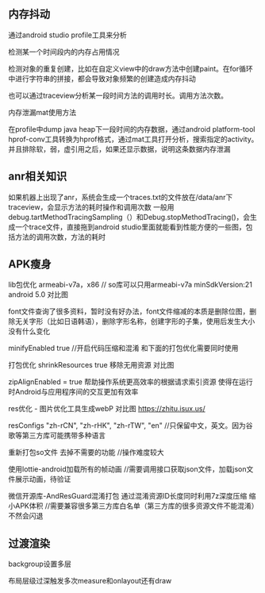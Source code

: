 



## 内存抖动

通过android studio profile工具来分析

检测某一个时间段内的内存占用情况

检测对象的重复创建，比如在自定义view中的draw方法中创建paint。在for循环中进行字符串的拼接，都会导致对象频繁的创建造成内存抖动

也可以通过traceview分析某一段时间方法的调用时长。调用方法次数。



内存泄漏mat使用方法

在profile中dump java heap下一段时间的内存数据，通过android platform-tool hprof-conv工具转换为hprof格式，通过mat工具打开分析，搜索指定的activity。并且排除软，弱，虚引用之后，如果还显示数据，说明这条数据内存泄漏 





## anr相关知识
如果机器上出现了anr，系统会生成一个traces.txt的文件放在/data/anr下
traceview，会显示方法的耗时操作和调用次数
一般用debug.tartMethodTracingSampling（）和Debug.stopMethodTracing()，会生成一个trace文件，直接拖到android studio里面就能看到性能方便的一些图，包括方法的调用次数，方法的耗时





## APK瘦身

lib包优化
armeabi-v7a，x86 // so库可以只用armeabi-v7a minSdkVersion:21 android 5.0 对比图

font文件查询了很多资料，暂时没有好办法，font文件缩减的本质是删除位图，删除无关字形（比如日语韩语），删除字形名称，创建字形的子集，使用后发生大小没有什么变化

minifyEnabled true  //开启代码压缩和混淆
和下面的打包优化需要同时使用

打包优化
shrinkResources true 移除无用资源 对比图

zipAlignEnabled = true 帮助操作系统更高效率的根据请求索引资源 使得在运行时Android与应用程序间的交互更加有效率

res优化 - 图片优化工具生成webP  对比图
https://zhitu.isux.us/


resConfigs "zh-rCN", "zh-rHK", "zh-rTW", "en" //只保留中文，英文。因为谷歌等第三方库可能携带多种语言


重新打包so文件 去掉不需要的功能   //操作难度较大

使用lottie-android加载所有的帧动画  //需要调用接口获取json文件，加载json文件展示动画，待验证

微信开源库-AndResGuard混淆打包 通过混淆资源ID长度同时利用7z深度压缩 缩小APK体积 //需要兼容很多第三方库白名单（第三方库的很多资源文件不能混淆）不然会闪退



## 过渡渲染

backgroup设置多层

布局层级过深触发多次measure和onlayout还有draw

